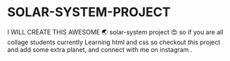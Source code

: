 # SOLAR-SYSTEM-PROJECT
I WILL CREATE THIS AWESOME 🌏 solar-system project 😍 so if you are all collage students currently Learning html and css so checkout this project and add some extra planet, and connect with me on instagram .
